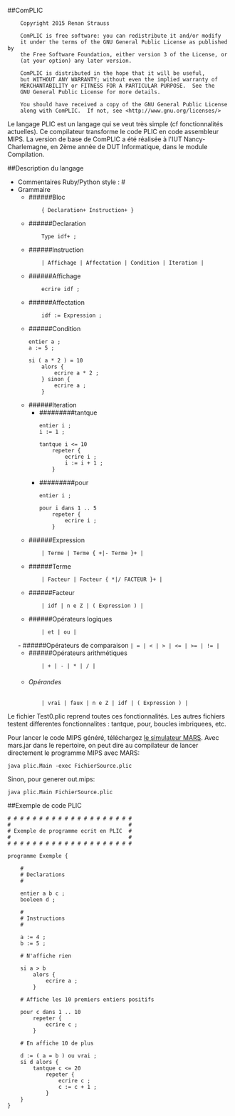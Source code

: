 ##ComPLIC
```
    Copyright 2015 Renan Strauss

    ComPLIC is free software: you can redistribute it and/or modify
    it under the terms of the GNU General Public License as published by
    the Free Software Foundation, either version 3 of the License, or
    (at your option) any later version.

    ComPLIC is distributed in the hope that it will be useful,
    but WITHOUT ANY WARRANTY; without even the implied warranty of
    MERCHANTABILITY or FITNESS FOR A PARTICULAR PURPOSE.  See the
    GNU General Public License for more details.

    You should have received a copy of the GNU General Public License
    along with ComPLIC.  If not, see <http://www.gnu.org/licenses/>

```

Le langage PLIC est un langage qui se veut très simple (cf fonctionnalités actuelles).
Ce compilateur transforme le code PLIC en code assembleur MIPS.
La version de base de ComPLIC a été réalisée à l'IUT Nancy-Charlemagne, en 2ème année de DUT Informatique, dans le module Compilation.

##Description du langage

* Commentaires Ruby/Python style : \#
* Grammaire
	- ######Bloc
		```
			{ Declaration+ Instruction+ }
		```
	- ######Declaration
		```
			Type idf+ ;
		```
	- ######Instruction
		```
			| Affichage | Affectation | Condition | Iteration |
		```
	- ######Affichage
		```
			ecrire idf ;
		```
	- ######Affectation
		```
			idf := Expression ;
		```
	- ######Condition
		```
		entier a ;
		a := 5 ;

		si ( a * 2 ) = 10
			alors {
				ecrire a * 2 ;
			} sinon {
				ecrire a ;
			}
		```
	- ######Iteration
		- #########tantque
			```
			entier i ;
			i := 1 ;

			tantque i <= 10
				repeter {
					ecrire i ;
					i := i + 1 ;
				}
			```
		- #########pour
			```
			entier i ;

			pour i dans 1 .. 5
				repeter {
					ecrire i ;
				}
			```
	- ######Expression
		```
			| Terme | Terme { +|- Terme }+ |
		```
	- ######Terme
		```
			| Facteur | Facteur { *|/ FACTEUR }+ |
		```
	- ######Facteur
		```
			| idf | n e Z | ( Expression ) |
	- ######Opérateurs logiques
		```
			| et | ou |
		```
	- ######Opérateurs de comparaison
		```
			| = | < | > | <= | >= | != |
		```
	- ######Opérateurs arithmétiques
		```
			| + | - | * | / |
		```
	- ###### Opérandes
		```
			| vrai | faux | n e Z | idf | ( Expression ) |
		```


Le fichier Test0.plic reprend toutes ces fonctionnalités.
Les autres fichiers testent differentes fonctionnalites : tantque, pour, boucles imbriquees, etc.

Pour lancer le code MIPS généré, téléchargez [le simulateur MARS](http://courses.missouristate.edu/KenVollmar/MARS/).
Avec mars.jar dans le repertoire, on peut dire au compilateur de lancer directement le programme MIPS avec MARS:

```
java plic.Main -exec FichierSource.plic
```

Sinon, pour generer out.mips:

```
java plic.Main FichierSource.plic
```

##Exemple de code PLIC

```
# # # # # # # # # # # # # # # # # # # #
#                                     #
# Exemple de programme ecrit en PLIC  #
#                                     #
# # # # # # # # # # # # # # # # # # # #

programme Exemple {

	#
	# Declarations
	#	

	entier a b c ;
	booleen d ;

	#
	# Instructions
	#

	a := 4 ;
	b := 5 ;

	# N'affiche rien

	si a > b
		alors {
			ecrire a ;
		}

	# Affiche les 10 premiers entiers positifs

	pour c dans 1 .. 10
		repeter {
			ecrire c ;
		}

	# En affiche 10 de plus

	d := ( a = b ) ou vrai ;
	si d alors {
		tantque c <= 20
			repeter {
				ecrire c ;
				c := c + 1 ;
			}
	}
}
```
